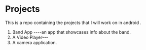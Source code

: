 # Projects
This is a repo containing the projects that I will work on in android .

1. Band App ----an app that showcases info about the band.
2. A Video Player---
3. A camera application.

